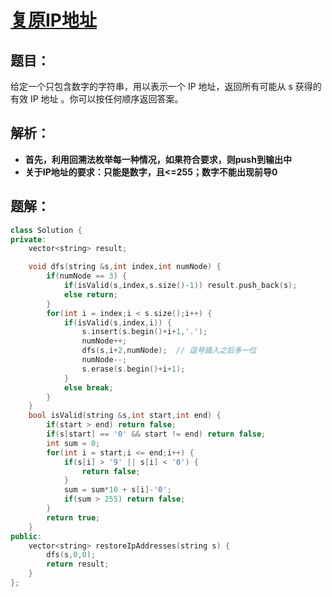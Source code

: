 # [**复原IP地址**](https://leetcode-cn.com/problems/restore-ip-addresses/ "leetcode-93")
## **题目：**
给定一个只包含数字的字符串，用以表示一个 IP 地址，返回所有可能从 s 获得的 有效 IP 地址 。你可以按任何顺序返回答案。
## **解析：**
* **首先，利用回溯法枚举每一种情况，如果符合要求，则push到输出中**
* **关于IP地址的要求：只能是数字，且<=255；数字不能出现前导0**
## **题解：**
```cpp
class Solution {
private:
    vector<string> result;

    void dfs(string &s,int index,int numNode) {
        if(numNode == 3) {
            if(isValid(s,index,s.size()-1)) result.push_back(s);
            else return;
        }
        for(int i = index;i < s.size();i++) {
            if(isValid(s,index,i)) {
                s.insert(s.begin()+i+1,'.');
                numNode++;
                dfs(s,i+2,numNode);  // 逗号插入之后多一位
                numNode--;
                s.erase(s.begin()+i+1);        
            }
            else break;
        }
    }
    bool isValid(string &s,int start,int end) {
        if(start > end) return false;
        if(s[start] == '0' && start != end) return false;
        int sum = 0;
        for(int i = start;i <= end;i++) {
            if(s[i] > '9' || s[i] < '0') {
                return false;
            }
            sum = sum*10 + s[i]-'0';
            if(sum > 255) return false;
        }
        return true;
    }
public:
    vector<string> restoreIpAddresses(string s) {
        dfs(s,0,0);
        return result;
    }
};
```
